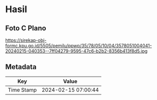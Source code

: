 # Hasil

## Foto C Plano

https://sirekap-obj-formc.kpu.go.id/5505/pemilu/ppwp/35/78/05/10/04/3578051004041-20240215-040353--7ff04279-9595-47c6-b2b2-8356b413f8d5.jpg


## Metadata

| Key        | Value               |
| ---------- | ------------------- |
| Time Stamp | 2024-02-15 07:00:44 |



